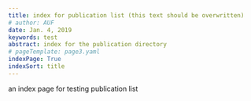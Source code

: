 ```yaml
---
title: index for publication list (this text should be overwritten)
# author: AUF
date: Jan. 4, 2019
keywords: test
abstract: index for the publication directory 
# pageTemplate: page3.yaml
indexPage: True 
indexSort: title
---
```


an index page for testing publication list



